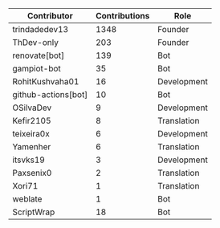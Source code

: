 | Contributor | Contributions | Role |
| ------------ | -------------- | ---- |
| trindadedev13 | 1348 | Founder |
| ThDev-only | 203 | Founder |
| renovate[bot] | 139 | Bot |
| gampiot-bot | 35 | Bot |
| RohitKushvaha01 | 16 | Development |
| github-actions[bot] | 10 | Bot |
| OSilvaDev | 9 | Development |
| Kefir2105 | 8 | Translation |
| teixeira0x | 6 | Development |
| Yamenher | 6 | Translation |
| itsvks19 | 3 | Development |
| Paxsenix0 | 2 | Translation |
| Xori71 | 1 | Translation |
| weblate | 1 | Bot |
| ScriptWrap | 18 | Bot |
